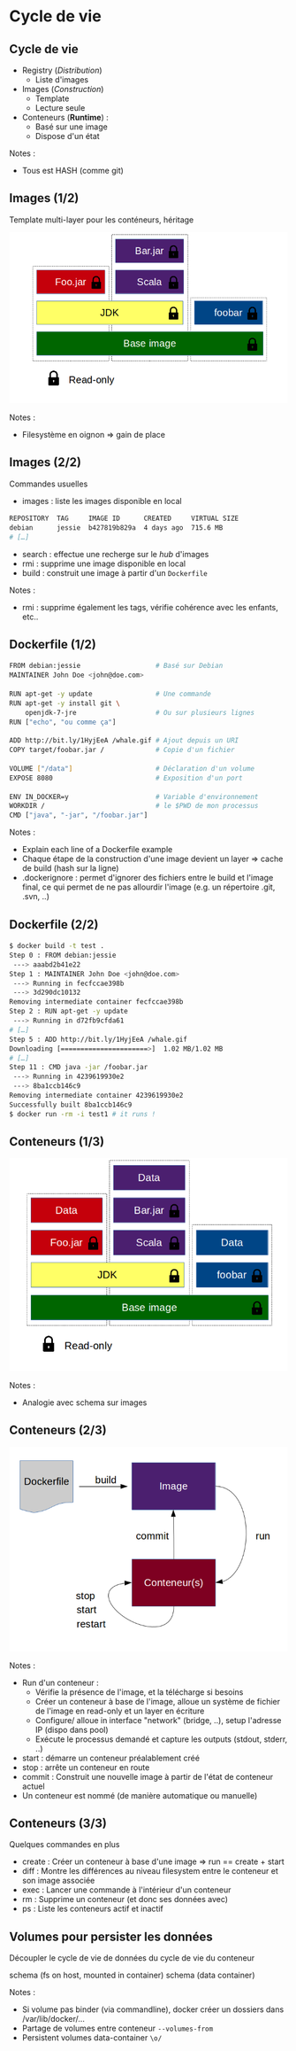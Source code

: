 # Cycle de vie



## Cycle de vie

- Registry (*Distribution*)
    - Liste d'images
- Images (*Construction*)
    - Template
    - Lecture seule
- Conteneurs (**Runtime**) :
    - Basé sur une image
    - Dispose d'un état

Notes :
- Tous est HASH (comme git)



## Images (1/2)

Template multi-layer pour les conténeurs, héritage

![](ressources/images/decouverte-images-layer.png)

Notes :
- Filesystème en oignon => gain de place



## Images (2/2)

Commandes usuelles

- images : liste les images disponible en local
```bash
REPOSITORY  TAG     IMAGE ID      CREATED     VIRTUAL SIZE
debian      jessie  b427819b829a  4 days ago  715.6 MB
# […]
```
- search : effectue une recherge sur le *hub* d'images
- rmi : supprime une image disponible en local
- build : construit une image à partir d'un ``Dockerfile``

Notes :
- rmi : supprime également les tags, vérifie cohérence avec les
  enfants, etc..



## Dockerfile (1/2)


```bash
FROM debian:jessie                   # Basé sur Debian
MAINTAINER John Doe <john@doe.com>

RUN apt-get -y update                # Une commande
RUN apt-get -y install git \ 
    openjdk-7-jre                    # Ou sur plusieurs lignes
RUN ["echo", "ou comme ça"]

ADD http://bit.ly/1HyjEeA /whale.gif # Ajout depuis un URI
COPY target/foobar.jar /             # Copie d'un fichier

VOLUME ["/data"]                     # Déclaration d'un volume
EXPOSE 8080                          # Exposition d'un port

ENV IN_DOCKER=y                      # Variable d'environnement
WORKDIR /                            # le $PWD de mon processus
CMD ["java", "-jar", "/foobar.jar"]
```

Notes :
- Explain each line of a Dockerfile example
- Chaque étape de la construction d'une image devient un layer =>
  cache de build (hash sur la ligne)
- .dockerignore : permet d'ignorer des fichiers entre le build et
  l'image final, ce qui permet de ne pas allourdir l'image (e.g. un
  répertoire .git, .svn, ..)



## Dockerfile (2/2)


```bash
$ docker build -t test .
Step 0 : FROM debian:jessie
 ---> aaabd2b41e22
Step 1 : MAINTAINER John Doe <john@doe.com>
 ---> Running in fecfccae398b
 ---> 3d290dc10132
Removing intermediate container fecfccae398b
Step 2 : RUN apt-get -y update
 ---> Running in d72fb9cfda61
# […]
Step 5 : ADD http://bit.ly/1HyjEeA /whale.gif
Downloading [======================>]  1.02 MB/1.02 MB
# […]
Step 11 : CMD java -jar /foobar.jar
 ---> Running in 4239619930e2
 ---> 8ba1ccb146c9
Removing intermediate container 4239619930e2
Successfully built 8ba1ccb146c9
$ docker run -rm -i test1 # it runs !
```



## Conteneurs (1/3)

![](ressources/images/decouverte-conteneur-layer.png)

Notes :
- Analogie avec schema sur images



## Conteneurs (2/3)

![](ressources/images/decouverte-conteneur-workflow.png)

Notes :
- Run d'un conteneur :
    - Vérifie la présence de l'image, et la télécharge si besoins
    - Créer un conteneur à base de l'image, alloue un système de
    fichier de l'image en read-only et un layer en écriture
    - Configure/ alloue in interface "network" (bridge, ..), setup
      l'adresse IP (dispo dans pool)
    - Exécute le processus demandé et capture les outputs (stdout,
    stderr, ..)
- start : démarre un conteneur préalablement créé
- stop : arrête un conteneur en route
- commit : Construit une nouvelle image à partir de l'état de conteneur actuel
- Un conteneur est nommé (de manière automatique ou manuelle)



## Conteneurs (3/3)

Quelques commandes en plus

- create : Créer un conteneur à base d'une image => run == create + start
- diff : Montre les différences au niveau filesystem entre le
  conteneur et son image associée
- exec : Lancer une commande à l'intérieur d'un conteneur
- rm : Supprime un conteneur (et donc ses données avec)
- ps : Liste les conteneurs actif et inactif




## Volumes pour persister les données

Découpler le cycle de vie de données du cycle de vie du conteneur

schema (fs on host, mounted in container)
schema (data container)

Notes :
- Si volume pas binder (via commandline), docker créer un dossiers
  dans /var/lib/docker/...
- Partage de volumes entre conteneur ``--volumes-from``
- Persistent volumes data-container ``\o/``
